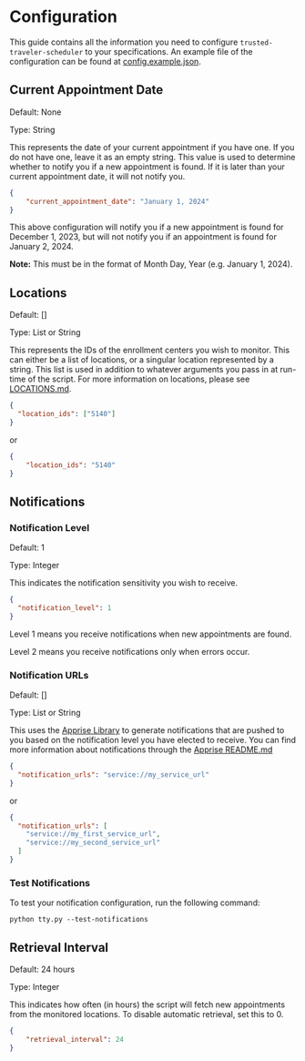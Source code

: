 # Configuration
This guide contains all the information you need to configure `trusted-traveler-scheduler` to your specifications. An example file of the configuration can be found at [config.example.json](config.example.json).

## Current Appointment Date

Default: None

Type: String

This represents the date of your current appointment if you have one. If you do not have one, leave it as an empty string. This value is used to determine whether to notify you if a new appointment is found. If it is later than your current appointment date, it will not notify you.

```json
{
	"current_appointment_date": "January 1, 2024"
}
```

This above configuration will notify you if a new appointment is found for December 1, 2023, but will not notify you if an appointment is found for January 2, 2024.

**Note:** This must be in the format of Month Day, Year (e.g. January 1, 2024).

## Locations

Default: []

Type: List or String

This represents the IDs of the enrollment centers you wish to monitor. This can either be a list of locations, or a singular location represented by a string. This list is used in addition to whatever arguments you pass in at run-time of the script. For more information on locations, please see [LOCATIONS.md](LOCATIONS.MD).

```json
{
  "location_ids": ["5140"]
}
```

or

```json
{  
    "location_ids": "5140"
}
```

## Notifications

### Notification Level
Default: 1

Type: Integer

This indicates the notification sensitivity you wish to receive. 
```json
{
  "notification_level": 1
}
```
Level 1 means you receive notifications when new appointments are found.

Level 2 means you receive notifications only when errors occur.

### Notification URLs

Default: []

Type: List or String

This uses the [Apprise Library][0] to generate notifications that are pushed to you based on the notification level you have elected to receive. You can find more information about notifications through the [Apprise README.md][1]

```json
{
  "notification_urls": "service://my_service_url"
}
```

or

```json
{
  "notification_urls": [
    "service://my_first_service_url",
    "service://my_second_service_url"
  ]
}
```

### Test Notifications
To test your notification configuration, run the following command:
```shell
python tty.py --test-notifications
```

## Retrieval Interval
Default: 24 hours

Type: Integer

This indicates how often (in hours) the script will fetch new appointments from the monitored locations. To disable automatic retrieval, set this to 0.

```json
{
    "retrieval_interval": 24
}
```

[0]: https://github.com/caronc/apprise
[1]: https://github.com/caronc/apprise#supported-notifications